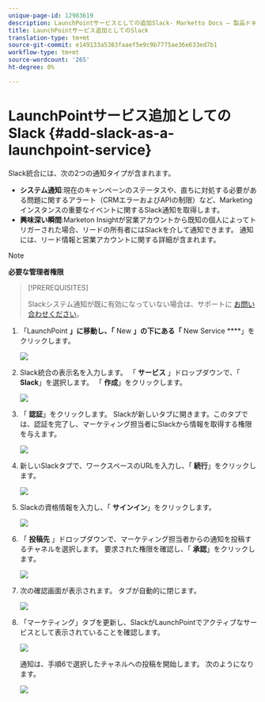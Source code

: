 ```yaml
---
unique-page-id: 12983619
description: LaunchPointサービスとしての追加Slack- Marketto Docs — 製品ドキュメント
title: LaunchPointサービス追加としてのSlack
translation-type: tm+mt
source-git-commit: e149133a5383faaef5e9c9b7775ae36e633ed7b1
workflow-type: tm+mt
source-wordcount: '265'
ht-degree: 0%

---
```



# LaunchPointサービス追加としてのSlack {#add-slack-as-a-launchpoint-service}

Slack統合には、次の2つの通知タイプが含まれます。

* **システム通知**:現在のキャンペーンのステータスや、直ちに対処する必要がある問題に関するアラート（CRMエラーおよびAPIの制限）など、Marketingインスタンスの重要なイベントに関するSlack通知を取得します。
* **興味深い瞬間**:Marketon Insightが営業アカウントから既知の個人によってトリガーされた場合、リードの所有者にはSlackを介して通知できます。 通知には、リード情報と営業アカウントに関する詳細が含まれます。

>[!NOTE]
>
>**必要な管理者権限**

>[!PREREQUISITES]
>
>Slackシステム通知が既に有効になっていない場合は、サポートに [お問い合わせください](http://docs.marketo.com/cdn-cgi/l/email-protection#1d6e686d6d726f695d707c6f76786972337e7270)。

1. 「LaunchPoint **」に移動し、「** New **」の下にある「** New Service ****」をクリックします。

   ![](assets/image2017-11-27-14-3a13-3a18.png)

1. Slack統合の表示名を入力します。 「 **サービス** 」ドロップダウンで、「 **Slack**」を選択します。 「 **作成**」をクリックします。

   ![](assets/image2017-11-27-15-3a54-3a11.png)

1. 「 **認証**」をクリックします。 Slackが新しいタブに開きます。このタブでは、認証を完了し、マーケティング担当者にSlackから情報を取得する権限を与えます。

   ![](assets/image2017-11-27-14-3a16-3a6.png)

1. 新しいSlackタブで、ワークスペースのURLを入力し、「 **続行**」をクリックします。

   ![](assets/image2017-11-27-15-3a1-3a29.png)

1. Slackの資格情報を入力し、「 **サインイン**」をクリックします。

   ![](assets/image2017-11-27-15-3a1-3a3.png)

1. 「 **投稿先** 」ドロップダウンで、マーケティング担当者からの通知を投稿するチャネルを選択します。 要求された権限を確認し、「 **承認**」をクリックします。

   ![](assets/image2018-1-9-13-3a21-3a50.png)

1. 次の確認画面が表示されます。 タブが自動的に閉じます。

   ![](assets/image2017-11-27-15-3a51-3a57.png)

1. 「マーケティング」タブを更新し、SlackがLaunchPointでアクティブなサービスとして表示されていることを確認します。

   ![](assets/image2017-11-27-15-3a55-3a37.png)

   通知は、手順6で選択したチャネルへの投稿を開始します。 次のようになります。

   ![](assets/samplenotification.png)

